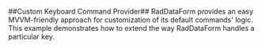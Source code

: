 ##Custom Keyboard Command Provider##
RadDataForm provides an easy MVVM-friendly approach for customization of its default commands' logic. This example demonstrates how to extend the way RadDataForm handles a particular key.